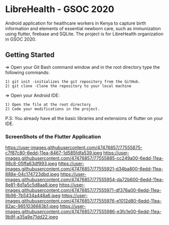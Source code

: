 # LibreHealth - GSOC 2020

Android application for healthcare workers in Kenya to capture birth information and elements of essential newborn care, such as immunization using flutter, firebase and SQLite.
The project is for LibreHealth organization in GSOC 2020.

## Getting Started

=> Open your Git Bash command window and in the root directory type the following commands:

    1) git init -initializes the git repository from the GitHub. 
    2) git clone -Clone the repository to your local machine
=> Open your Android IDE:

    1) Open the file at the root directory
    2) Code your modifications in the project.
 
P.S: You already have all the basic libraries and extensions of flutter on your IDE. 

### ScreenShots of the Flutter Application

https://user-images.githubusercontent.com/47476857/77555875-c7f87c80-6edd-11ea-8467-1d585fdfa539.jpeg
https://user-images.githubusercontent.com/47476857/77555885-cc249a00-6edd-11ea-98c8-05ffa63df993.jpeg
https://user-images.githubusercontent.com/47476857/77555921-d34ba800-6edd-11ea-888e-04c174723dbd.jpeg
https://user-images.githubusercontent.com/47476857/77555954-da72b600-6edd-11ea-8e81-8d1a5c5d8aa8.jpeg
https://user-images.githubusercontent.com/47476857/77555971-df376a00-6edd-11ea-9b96-7b5434a448a6.jpeg
https://user-images.githubusercontent.com/47476857/77555976-e1012d80-6edd-11ea-82ac-9651036663b1.jpeg
https://user-images.githubusercontent.com/47476857/77555986-e3fc1e00-6edd-11ea-9b9f-a35a9e71dd22.jpeg
